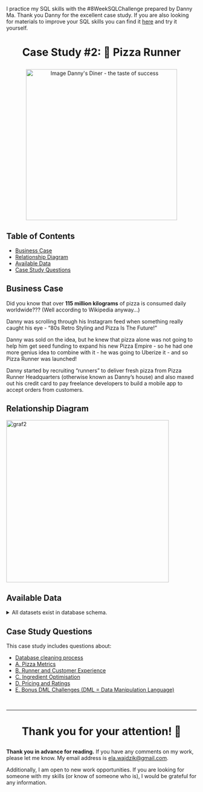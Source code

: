 I practice my SQL skills with the #8WeekSQLChallenge prepared by Danny Ma. Thank you Danny for the excellent case study.
If you are also looking for materials to improve your SQL skills you can find it [here](https://8weeksqlchallenge.com/) and try it yourself.

# <p align="center"> Case Study #2: 🍕 Pizza Runner
<p align="center"> <img src="https://8weeksqlchallenge.com/images/case-study-designs/2.png" alt="Image Danny's Diner - the taste of success" height="400">

## Table of Contents
- [Business Case](#business-case)
- [Relationship Diagram](#relationship-diagram)
- [Available Data](#available-data)
- [Case Study Questions](#case-study-questions)


## Business Case
Did you know that over **115 million kilograms** of pizza is consumed daily worldwide??? (Well according to Wikipedia anyway…)

Danny was scrolling through his Instagram feed when something really caught his eye - “80s Retro Styling and Pizza Is The Future!”

Danny was sold on the idea, but he knew that pizza alone was not going to help him get seed funding to expand his new Pizza Empire - so he had one more genius idea to combine with it - he was going to Uberize it - and so Pizza Runner was launched!

Danny started by recruiting “runners” to deliver fresh pizza from Pizza Runner Headquarters (otherwise known as Danny’s house) and also maxed out his credit card to pay freelance developers to build a mobile app to accept orders from customers.



## Relationship Diagram

<img width="430" alt="graf2" src="https://github.com/ElaWajdzik/8-Week-SQL-Challenge/assets/26794982/b8c108d2-0bf9-40af-867a-ae307acbf921">

## Available Data

<details><summary>
    All datasets exist in database schema.
  </summary> 

#### ``Table 1: runners``

runner_id | registration_date
-- |--
1 | 2021-01-01
2 | 2021-01-03
3 | 2021-01-08
4 | 2021-01-15

#### ``Table 2: customer_orders``

order_id | customer_id | pizza_id | exclusions | extras | order_time
-- |-- | -- | -- | -- | --
1 | 101 | 1 |  |  	 	 | 2021-01-01 18:05:02
2 | 101 | 1 |  	 |  	 | 2021-01-01 19:00:52
3 | 102 | 1 |  	 |  	 | 2021-01-02 23:51:23
3 | 102 | 2 |  	 | NaN	 | 2021-01-02 23:51:23
4 | 103 | 1 | 4 | 	 	 | 2021-01-04 13:23:46
4 | 103 | 1 | 4 |  	 | 2021-01-04 13:23:46
4 | 103 | 2 | 4 |   | 2021-01-04 13:23:46
5 | 104 | 1 | null | 1 | 2021-01-08 21:00:29
6 | 101 | 2 | null | null | 2021-01-08 21:03:13
7 | 105 | 2 | null | 1 | 2021-01-08 21:20:29
8 | 102 | 1 | null | null | 2021-01-09 23:54:33
9 | 103 | 1 | 4 | 1, 5 | 2021-01-10 11:22:59
10 | 104 | 1 | null | null | 2021-01-11 18:34:49
10 | 104 | 1 | 2, 6 | 1, 4 | 2021-01-11 18:34:49

#### ``Table 3: runner_orders``

order_id | runner_id | pickup_time | distance | duration | cancellation
-- |-- |-- |-- |-- |-- |
1 | 1 | 2021-01-01 18:15:34 | 20km | 32 minutes | 
2 | 1 | 2021-01-01 19:10:54 | 20km | 27 minutes | 
3 | 1 | 2021-01-03 00:12:37 | 13.4km | 20 mins | NaN
4 | 2 | 2021-01-04 13:53:03 | 23.4 | 40 | NaN
5 | 3 | 2021-01-08 21:10:57 | 10 | 15 | NaN
6 | 3 | null | null | null | Restaurant Cancellation
7 | 2 | 2020-01-08 21:30:45 | 25km | 25mins | null
8 | 2 | 2020-01-10 00:15:02 | 23.4 km | 15 minute | null
9 | 2 | null | null | null | Customer Cancellation
10 | 1 | 2020-01-11 18:50:20 | 10km | 10minutes | null

#### ``Table 4: pizza_names``

pizza_id | pizza_name
-- |--
1 | Meat Lovers
2 | Vegetarian

#### ``Table 5: pizza_recipes``

pizza_id | toppings
-- |--
1 | 1, 2, 3, 4, 5, 6, 8, 10
2 | 4, 6, 7, 9, 11, 12

#### ``Table 6: pizza_toppings``

topping_id | topping_name
-- |--
1 | Bacon
2 | BBQ Sauce
3 | Beef
4 | Cheese
5 | Chicken
6 | Mushrooms
7 | Onions
8 | Pepperoni
9 | Peppers
10 | Salami
11 | Tomatoes
12 | Tomato Sauce

  </details>


## Case Study Questions
This case study includes questions about:
- [Database cleaning process](https://github.com/ElaWajdzik/SQL_Challenge_Case_Study_2---Pizza-Runner/blob/main/Cleaning%20Process%20and%20E.%20Bonus%20Questions.md#-database-cleaning-process)
- [A. Pizza Metrics](https://github.com/ElaWajdzik/SQL_Challenge_Case_Study_2---Pizza-Runner/blob/main/A.%20Pizza%20Metrics.md)
- [B. Runner and Customer Experience](https://github.com/ElaWajdzik/SQL_Challenge_Case_Study_2---Pizza-Runner/blob/main/B.%20Runner%20and%20Customer%20Experience.md)
- [C. Ingredient Optimisation](https://github.com/ElaWajdzik/SQL_Challenge_Case_Study_2---Pizza-Runner/blob/main/C.%20Ingredient%20Optimisation.md)
- [D. Pricing and Ratings](https://github.com/ElaWajdzik/SQL_Challenge_Case_Study_2---Pizza-Runner/blob/main/D.%20Pricing%20and%20Ratings.md)
- [E. Bonus DML Challenges (DML = Data Manipulation Language)](https://github.com/ElaWajdzik/SQL_Challenge_Case_Study_2---Pizza-Runner/blob/main/Cleaning%20Process%20and%20E.%20Bonus%20Questions.md#-database-cleaning-process)

<br/>

*** 

 # <p align="center"> Thank you for your attention! 🫶️

**Thank you in advance for reading.** If you have any comments on my work, please let me know. My email address is ela.wajdzik@gmail.com.

Additionally, I am open to new work opportunities. If you are looking for someone with my skills (or know of someone who is), I would be grateful for any information.